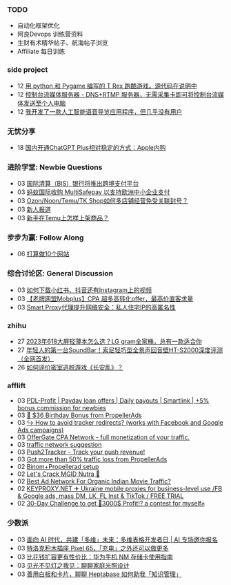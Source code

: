 ### TODO
-  自动化框架优化
-  阿良Devops 训练营资料
-  生财有术精华帖子、航海帖子浏览
-  Affiliate 每日训练

### side project
<!-- sideproject:START -->
-  12 [用 python 和 Pygame 编写的 T Rex 跑酷游戏。源代码在说明中](https://www.youtube.com/watch?v=pZySIXSelCA)
-  12 [控制台流媒体服务器 - DNS+RTMP 服务器，无需采集卡即可将控制台流媒体发送至个人电脑](https://github.com/Aioros/console-streaming-server)
-  12 [我开发了一款人工智能语音导览应用程序，但几乎没有用户](https://www.reddit.com/r/SideProject/comments/18gpp0e/ive_built_an_ai_audio_tour_app_but_have_almost_no/)<!-- sideproject:END -->


### 无忧分享
<!-- ruyo:START -->
-  18 [国内开通ChatGPT Plus相对稳定的方式：Apple内购](https://51.ruyo.net/18681.html)<!-- ruyo:END -->

### 进阶学堂: Newbie Questions
<!-- advertcn1:START -->
-  03 [国际清算（BIS）银行将推出跨境支付平台](https://www.advertcn.com/thread-115569-1-1.html)
-  03 [蚂蚁国际收购 MultiSafepay 以支持欧洲中小企业支付](https://www.advertcn.com/thread-115568-1-1.html)
-  03 [Ozon/Noon/Temu/TK Shop如何多店铺经营免受关联封号？](https://www.advertcn.com/thread-115567-1-1.html)
-  03 [新人报道](https://www.advertcn.com/thread-115563-1-1.html)
-  03 [新手在Temu上怎样上架商品？](https://www.advertcn.com/thread-115558-1-1.html)<!-- advertcn1:END -->

### 步步为赢: Follow Along
<!-- advertcn2:START -->
-  06 [打算做10个网站](https://www.advertcn.com/thread-115247-1-1.html)<!-- advertcn2:END -->

### 综合讨论区: General Discussion
<!-- advertcn3:START -->
-  03 [如何下载小红书、抖音还有Instagram上的视频](https://www.advertcn.com/thread-115570-1-1.html)
-  03 [【老牌网盟Mobplus】CPA 超多高转化offer，最高价直客求量](https://www.advertcn.com/thread-115562-1-1.html)
-  03 [Smart Proxy代理提升网络安全：私人住宅IP的高匿名性](https://www.advertcn.com/thread-115561-1-1.html)<!-- advertcn3:END -->


### zhihu
<!-- zhihu:START -->
-  27 [2023年618大屏轻薄本怎么选？LG gram全家桶，总有一款适合你](http://zhuanlan.zhihu.com/p/632641888?utm_campaign=rss&utm_medium=rss&utm_source=rss&utm_content=title)
-  27 [年轻人的第一台SoundBar！索尼轻巧型全景声回音壁HT-S2000深度评测（全网首发）](http://zhuanlan.zhihu.com/p/630990296?utm_campaign=rss&utm_medium=rss&utm_source=rss&utm_content=title)
-  26 [如何评价密室逃脱游戏《长安乱》？](http://www.zhihu.com/question/563950552/answer/3045961312?utm_campaign=rss&utm_medium=rss&utm_source=rss&utm_content=title)<!-- zhihu:END -->

### afflift
<!-- afflift:START -->
-  03 [PDL-Profit | Payday loan offers | Daily payouts | Smartlink | +5% bonus commission for newbies](https://afflift.com/f/threads/pdl-profit-payday-loan-offers-daily-payouts-smartlink-5-bonus-commission-for-newbies.13326/)
-  03 [🍰 $36 Birthday Bonus from PropellerAds](https://afflift.com/f/threads/%F0%9F%8D%B0-36-birthday-bonus-from-propellerads.13387/)
-  03 [↪️ How to avoid tracker redirects? &lpar;works with Facebook and Google Ads campaigns&rpar;](https://afflift.com/f/threads/%E2%86%AA%EF%B8%8F-how-to-avoid-tracker-redirects-works-with-facebook-and-google-ads-campaigns.13295/)
-  03 [OfferGate CPA Network - full monetization of your traffic.](https://afflift.com/f/threads/offergate-cpa-network-full-monetization-of-your-traffic.13382/)
-  03 [traffic network suggestion](https://afflift.com/f/threads/traffic-network-suggestion.13388/)
-  03 [Push2Tracker - Track your push revenue!](https://afflift.com/f/threads/push2tracker-track-your-push-revenue.13278/)
-  03 [Got more than 50% traffic loss from PropellerAds](https://afflift.com/f/threads/got-more-than-50-traffic-loss-from-propellerads.13370/)
-  02 [Binom+Propellerad setup](https://afflift.com/f/threads/binom-propellerad-setup.13385/)
-  02 [Let&#39;s Crack MGID Nutra 🚀](https://afflift.com/f/threads/lets-crack-mgid-nutra-%F0%9F%9A%80.12967/)
-  02 [Best Ad Network For Organic Indian Movie Traffic?](https://afflift.com/f/threads/best-ad-network-for-organic-indian-movie-traffic.13352/)
-  02 [KEYPROXY.NET ✈ Ukraine mobile proxies for business-level use /FB &amp; Google ads, mass DM, LK, FL Inst &amp; TikTok / FREE TRIAL](https://afflift.com/f/threads/keyproxy-net-%E2%9C%88-ukraine-mobile-proxies-for-business-level-use-fb-google-ads-mass-dm-lk-fl-inst-tiktok-free-trial.12900/)
-  02 [30-Day Challenge to get 🎯3000$ Profit⁉ a contest for myself✊](https://afflift.com/f/threads/30-day-challenge-to-get-%F0%9F%8E%AF3000-profit%E2%81%89-a-contest-for-myself%E2%9C%8A.9419/)<!-- afflift:END -->

### 少数派
<!-- sspai:START -->
-  03 [面向 AI 时代，共建「多维」未来：多维表格开发者日 | AI 专场邀你报名](https://sspai.com/post/90180)
-  03 [特洛克积木插座 Pixel 65，「充电」之外还可以做更多](https://sspai.com/post/90109)
-  03 [比花钱扩容更有性价比：华为手机 NM 存储卡使用指南](https://sspai.com/post/89840)
-  03 [见光不见灯之我见：聊聊家庭光照设计](https://sspai.com/post/89609)
-  03 [善用白板和卡片，聊聊 Heptabase 如何助我「知识管理」](https://sspai.com/post/90069)<!-- sspai:END -->
